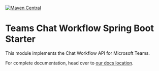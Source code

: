 [![Maven Central](https://img.shields.io/maven-central/v/org.finos.symphony.toolkit/symphony-java-toolkit)](https://search.maven.org/search?q=org.finos.symphony.toolkit)

# Teams Chat Workflow Spring Boot Starter

This module implements the Chat Workflow API for Microsoft Teams. 

For complete documentation, head over to [our docs location](https://finos.github.io/symphony-java-toolkit).


